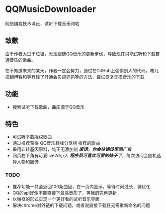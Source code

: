 # QQMusicDownloader
网络编程技术课设，试听下载音乐网站

## 致歉
由于作者太过于垃圾，无法跟随QQ音乐的更新步伐，导致现在只能试听和下载普通音质的歌曲。

在不知道未来的某天，作者一定会努力，通过在GitHub上偷偷别人的代码，瞎几把翻博客和等有钱了开通会员抓抓包等的方法，尝试恢复无损音乐的下载

## 功能
- 搜索试听下载歌曲，曲库源于QQ音乐

## 特色
- ~~可试听下载版权歌曲~~
- 通过推荐获得 QQ音乐巅峰分享榜 推荐的歌曲
- 采用非转基因原料，纯正无添加剂 ***废话，你会往课设里添广告***
- 网页右下角有可爱live2d小人 ***程序员可喜欢可爱的妹子了***，每次访问会随机选择人物和服饰

### TODO
- 推荐功能一共会返回100条曲目，在一页内显示，等待时间过长，待优化
- QQ的api好像不能直接下最高音质了，等我鸽完再更新
- 以弹框的形式实现一个更好看的试听音乐界面
- 解决chrome对外链的下载问题，或者说直接下载且无需重新命名的问题